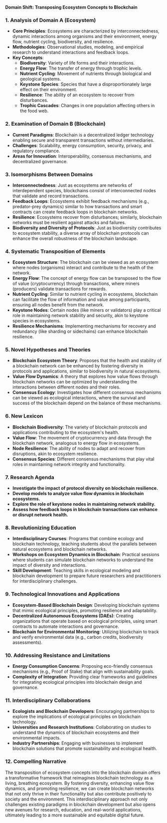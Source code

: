 **Domain Shift: Transposing Ecosystem Concepts to Blockchain**

### 1. Analysis of Domain A (Ecosystem)
- **Core Principles**: Ecosystems are characterized by interconnectedness, dynamic interactions among organisms and their environment, energy flow, nutrient cycling, biodiversity, and resilience.
- **Methodologies**: Observational studies, modeling, and empirical research to understand interactions and feedback loops.
- **Key Concepts**: 
  - **Biodiversity**: Variety of life forms and their interactions.
  - **Energy Flow**: The transfer of energy through trophic levels.
  - **Nutrient Cycling**: Movement of nutrients through biological and geological systems.
  - **Keystone Species**: Species that have a disproportionately large effect on their environment.
  - **Resilience**: The ability of an ecosystem to recover from disturbances.
  - **Trophic Cascades**: Changes in one population affecting others in the food web.

### 2. Examination of Domain B (Blockchain)
- **Current Paradigms**: Blockchain is a decentralized ledger technology enabling secure and transparent transactions without intermediaries.
- **Challenges**: Scalability, energy consumption, security, privacy, and regulatory compliance.
- **Areas for Innovation**: Interoperability, consensus mechanisms, and decentralized governance.

### 3. Isomorphisms Between Domains
- **Interconnectedness**: Just as ecosystems are networks of interdependent species, blockchains consist of interconnected nodes that validate and record transactions.
- **Feedback Loops**: Ecosystems exhibit feedback mechanisms (e.g., predator-prey dynamics) similar to how transactions and smart contracts can create feedback loops in blockchain networks.
- **Resilience**: Ecosystems recover from disturbances; similarly, blockchain networks must be resilient against attacks and failures.
- **Biodiversity and Diversity of Protocols**: Just as biodiversity contributes to ecosystem stability, a diverse array of blockchain protocols can enhance the overall robustness of the blockchain landscape.

### 4. Systematic Transposition of Elements
- **Ecosystem Structure**: The blockchain can be viewed as an ecosystem where nodes (organisms) interact and contribute to the health of the network.
- **Energy Flow**: The concept of energy flow can be transposed to the flow of value (cryptocurrency) through transactions, where miners (producers) validate transactions for rewards.
- **Nutrient Cycling**: Similar to nutrient cycling in ecosystems, blockchain can facilitate the flow of information and value among participants, ensuring all nodes benefit from the network.
- **Keystone Nodes**: Certain nodes (like miners or validators) play a critical role in maintaining network stability and security, akin to keystone species in ecosystems.
- **Resilience Mechanisms**: Implementing mechanisms for recovery and redundancy (like sharding or sidechains) can enhance blockchain resilience.

### 5. Novel Hypotheses and Theories
- **Blockchain Ecosystem Theory**: Proposes that the health and stability of a blockchain network can be enhanced by fostering diversity in protocols and applications, similar to biodiversity in natural ecosystems.
- **Value Flow Dynamics**: A theory that explores how value flows through blockchain networks can be optimized by understanding the interactions between different nodes and their roles.
- **Consensus Ecology**: Investigates how different consensus mechanisms can be viewed as ecological interactions, where the survival and success of the blockchain depend on the balance of these mechanisms.

### 6. New Lexicon
- **Blockchain Biodiversity**: The variety of blockchain protocols and applications contributing to the ecosystem's health.
- **Value Flow**: The movement of cryptocurrency and data through the blockchain network, analogous to energy flow in ecosystems.
- **Node Resilience**: The ability of nodes to adapt and recover from disruptions, akin to ecosystem resilience.
- **Consensus Species**: Different consensus mechanisms that play vital roles in maintaining network integrity and functionality.

### 7. Research Agenda
- **Investigate the impact of protocol diversity on blockchain resilience.**
- **Develop models to analyze value flow dynamics in blockchain ecosystems.**
- **Explore the role of keystone nodes in maintaining network stability.**
- **Assess how feedback loops in blockchain transactions can enhance or disrupt network health.**

### 8. Revolutionizing Education
- **Interdisciplinary Courses**: Programs that combine ecology and blockchain technology, teaching students about the parallels between natural ecosystems and blockchain networks.
- **Workshops on Ecosystem Dynamics in Blockchain**: Practical sessions where students can simulate blockchain networks to understand the impact of diversity and interactions.
- **Skill Development**: Teaching skills in ecological modeling and blockchain development to prepare future researchers and practitioners for interdisciplinary challenges.

### 9. Technological Innovations and Applications
- **Ecosystem-Based Blockchain Design**: Developing blockchain systems that mimic ecological principles, promoting resilience and adaptability.
- **Decentralized Autonomous Ecosystems (DAEs)**: Creating organizations that operate based on ecological principles, using smart contracts to automate interactions and governance.
- **Blockchain for Environmental Monitoring**: Utilizing blockchain to track and verify environmental data (e.g., carbon credits, biodiversity assessments).

### 10. Addressing Resistance and Limitations
- **Energy Consumption Concerns**: Proposing eco-friendly consensus mechanisms (e.g., Proof of Stake) that align with sustainability goals.
- **Complexity of Integration**: Providing clear frameworks and guidelines for integrating ecological principles into blockchain design and governance.

### 11. Interdisciplinary Collaborations
- **Ecologists and Blockchain Developers**: Encouraging partnerships to explore the implications of ecological principles on blockchain technology.
- **Universities and Research Institutions**: Collaborating on studies to understand the dynamics of blockchain ecosystems and their environmental impacts.
- **Industry Partnerships**: Engaging with businesses to implement blockchain solutions that promote sustainability and ecological health.

### 12. Compelling Narrative
The transposition of ecosystem concepts into the blockchain domain offers a transformative framework that reimagines blockchain technology as a living, breathing ecosystem. By fostering diversity, enhancing value flow dynamics, and promoting resilience, we can create blockchain networks that not only thrive in their functionality but also contribute positively to society and the environment. This interdisciplinary approach not only challenges existing paradigms in blockchain development but also opens new avenues for research, education, and real-world applications, ultimately leading to a more sustainable and equitable digital future.